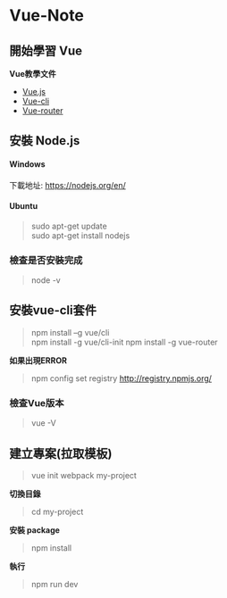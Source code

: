 # Vue-Note

## 開始學習 Vue
**Vue教學文件**
* [Vue.js](https://cn.vuejs.org/v2/guide/installation.html)  
* [Vue-cli](https://cli.vuejs.org/zh/guide/)  
* [Vue-router](https://router.vuejs.org/zh/installation.html)  


## 安裝 Node.js
#### Windows  
下載地址: https://nodejs.org/en/  
#### Ubuntu  
>sudo apt-get update  
>sudo apt-get install nodejs  
### 檢查是否安裝完成
>node -v

## 安裝vue-cli套件
>npm install –g vue/cli  
>npm install -g vue/cli-init
>npm install -g vue-router  

**如果出現ERROR**  
>npm config set registry http://registry.npmjs.org/  

### 檢查Vue版本  
>vue -V  

## 建立專案(拉取模板)
>vue init webpack my-project  

**切換目錄**  
>cd my-project  

**安裝 package**  
>npm install  

**執行**  
>npm run dev  


